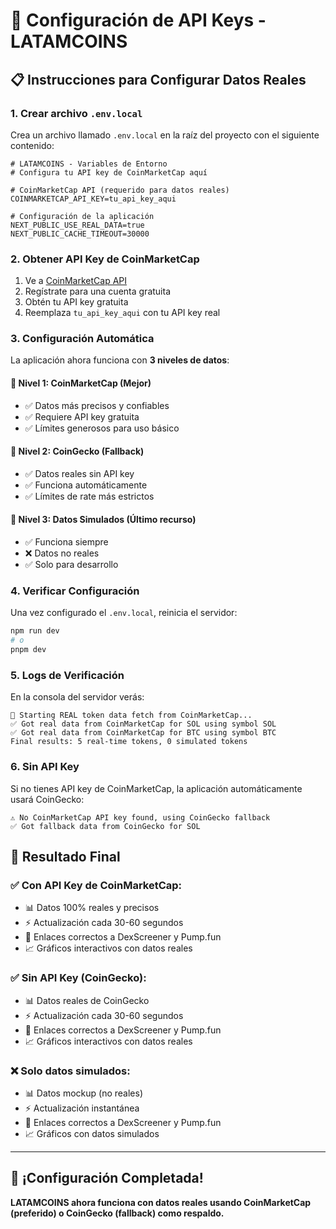 # 🔑 Configuración de API Keys - LATAMCOINS

## 📋 Instrucciones para Configurar Datos Reales

### 1. **Crear archivo `.env.local`**

Crea un archivo llamado `.env.local` en la raíz del proyecto con el siguiente contenido:

```env
# LATAMCOINS - Variables de Entorno
# Configura tu API key de CoinMarketCap aquí

# CoinMarketCap API (requerido para datos reales)
COINMARKETCAP_API_KEY=tu_api_key_aqui

# Configuración de la aplicación
NEXT_PUBLIC_USE_REAL_DATA=true
NEXT_PUBLIC_CACHE_TIMEOUT=30000
```

### 2. **Obtener API Key de CoinMarketCap**

1. Ve a [CoinMarketCap API](https://coinmarketcap.com/api/)
2. Regístrate para una cuenta gratuita
3. Obtén tu API key gratuita
4. Reemplaza `tu_api_key_aqui` con tu API key real

### 3. **Configuración Automática**

La aplicación ahora funciona con **3 niveles de datos**:

#### 🥇 **Nivel 1: CoinMarketCap (Mejor)**
- ✅ Datos más precisos y confiables
- ✅ Requiere API key gratuita
- ✅ Límites generosos para uso básico

#### 🥈 **Nivel 2: CoinGecko (Fallback)**
- ✅ Datos reales sin API key
- ✅ Funciona automáticamente
- ✅ Límites de rate más estrictos

#### 🥉 **Nivel 3: Datos Simulados (Último recurso)**
- ✅ Funciona siempre
- ❌ Datos no reales
- ✅ Solo para desarrollo

### 4. **Verificar Configuración**

Una vez configurado el `.env.local`, reinicia el servidor:

```bash
npm run dev
# o
pnpm dev
```

### 5. **Logs de Verificación**

En la consola del servidor verás:

```
🚀 Starting REAL token data fetch from CoinMarketCap...
✅ Got real data from CoinMarketCap for SOL using symbol SOL
✅ Got real data from CoinMarketCap for BTC using symbol BTC
Final results: 5 real-time tokens, 0 simulated tokens
```

### 6. **Sin API Key**

Si no tienes API key de CoinMarketCap, la aplicación automáticamente usará CoinGecko:

```
⚠️ No CoinMarketCap API key found, using CoinGecko fallback
✅ Got fallback data from CoinGecko for SOL
```

## 🎯 **Resultado Final**

### ✅ **Con API Key de CoinMarketCap:**
- 📊 Datos 100% reales y precisos
- ⚡ Actualización cada 30-60 segundos
- 🔗 Enlaces correctos a DexScreener y Pump.fun
- 📈 Gráficos interactivos con datos reales

### ✅ **Sin API Key (CoinGecko):**
- 📊 Datos reales de CoinGecko
- ⚡ Actualización cada 30-60 segundos
- 🔗 Enlaces correctos a DexScreener y Pump.fun
- 📈 Gráficos interactivos con datos reales

### ❌ **Solo datos simulados:**
- 📊 Datos mockup (no reales)
- ⚡ Actualización instantánea
- 🔗 Enlaces correctos a DexScreener y Pump.fun
- 📈 Gráficos con datos simulados

---

## 🚀 **¡Configuración Completada!**

**LATAMCOINS ahora funciona con datos reales usando CoinMarketCap (preferido) o CoinGecko (fallback) como respaldo.**
